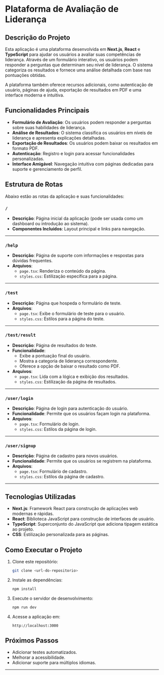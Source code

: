 
# Plataforma de Avaliação de Liderança

## Descrição do Projeto

Esta aplicação é uma plataforma desenvolvida em **Next.js**, **React** e **TypeScript** para ajudar os usuários a avaliar suas competências de liderança. Através de um formulário interativo, os usuários podem responder a perguntas que determinam seu nível de liderança. O sistema categoriza os resultados e fornece uma análise detalhada com base nas pontuações obtidas.

A plataforma também oferece recursos adicionais, como autenticação de usuário, páginas de ajuda, exportação de resultados em PDF e uma interface moderna e intuitiva.

## Funcionalidades Principais

- **Formulário de Avaliação**: Os usuários podem responder a perguntas sobre suas habilidades de liderança.
- **Análise de Resultados**: O sistema classifica os usuários em níveis de liderança e apresenta explicações detalhadas.
- **Exportação de Resultados**: Os usuários podem baixar os resultados em formato PDF.
- **Autenticação**: Registro e login para acessar funcionalidades personalizadas.
- **Interface Amigável**: Navegação intuitiva com páginas dedicadas para suporte e gerenciamento de perfil.

## Estrutura de Rotas

Abaixo estão as rotas da aplicação e suas funcionalidades:

### `/`
- **Descrição**: Página inicial da aplicação (pode ser usada como um dashboard ou introdução ao sistema).
- **Componentes Incluídos**: Layout principal e links para navegação.

---

### `/help`
- **Descrição**: Página de suporte com informações e respostas para dúvidas frequentes.
- **Arquivos**: 
  - `page.tsx`: Renderiza o conteúdo da página.
  - `styles.css`: Estilização específica para a página.

---

### `/test`
- **Descrição**: Página que hospeda o formulário de teste.
- **Arquivos**:
  - `page.tsx`: Exibe o formulário de teste para o usuário.
  - `styles.css`: Estilos para a página do teste.

---

### `/test/result`
- **Descrição**: Página de resultados do teste.
- **Funcionalidade**: 
  - Exibe a pontuação final do usuário.
  - Mostra a categoria de liderança correspondente.
  - Oferece a opção de baixar o resultado como PDF.
- **Arquivos**:
  - `page.tsx`: Lida com a lógica e exibição dos resultados.
  - `styles.css`: Estilização da página de resultados.

---

### `/user/login`
- **Descrição**: Página de login para autenticação do usuário.
- **Funcionalidade**: Permite que os usuários façam login na plataforma.
- **Arquivos**:
  - `page.tsx`: Formulário de login.
  - `styles.css`: Estilos da página de login.

---

### `/user/signup`
- **Descrição**: Página de cadastro para novos usuários.
- **Funcionalidade**: Permite que os usuários se registrem na plataforma.
- **Arquivos**:
  - `page.tsx`: Formulário de cadastro.
  - `styles.css`: Estilos da página de cadastro.

---

## Tecnologias Utilizadas

- **Next.js**: Framework React para construção de aplicações web modernas e rápidas.
- **React**: Biblioteca JavaScript para construção de interfaces de usuário.
- **TypeScript**: Superconjunto do JavaScript que adiciona tipagem estática ao projeto.
- **CSS**: Estilização personalizada para as páginas.

## Como Executar o Projeto

1. Clone este repositório:
   ```bash
   git clone <url-do-repositorio>
   ```

2. Instale as dependências:
   ```bash
   npm install
   ```

3. Execute o servidor de desenvolvimento:
   ```bash
   npm run dev
   ```

4. Acesse a aplicação em:
   ```
   http://localhost:3000
   ```

## Próximos Passos

- Adicionar testes automatizados.
- Melhorar a acessibilidade.
- Adicionar suporte para múltiplos idiomas.

---
